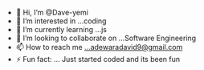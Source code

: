 - 👋 Hi, I’m @Dave-yemi
- 👀 I’m interested in ...coding
- 🌱 I’m currently learning ...js
- 💞️ I’m looking to collaborate on ...Software Engineering
- 📫 How to reach me ...adewaradavid9@gmail.com
- ⚡ Fun fact: ... Just started coded and its been fun

<!---
Dave-yemi/Dave-yemi is a ✨ special ✨ repository because its `README.md` (this file) appears on your GitHub profile.
You can click the Preview link to take a look at your changes.
--->
